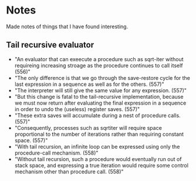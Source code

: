# Notes

Made notes of things that I have found interesting.

## Tail recursive evaluator

* "An evaluator that can exeecute a procedure such as sqrt-iter without requireing increasing stroage as the procedure continues to call itself (556)"
* "The only difference is that we go through the save-restore cycle for the last expression in a sequence as well as for the others. (557)"
* "The interpreter will still give the same value for any expression. (557)"
* "But this change is fatal to the tail-recursive implementation, because we must now return after evaluating the final expression in a sequence in order to undo the (useless) register saves. (557)"
* "These extra saves will accumulate during a nest of procedure calls. (557)"
* "Consequently, processes such as sqrtiter will require space proportional to the number of iterations rather than requiring constant space. (557)"
* "With tail recursion, an infinite loop can be expressed using only the procedure-call mechanism. (558)"
* "Without tail recursion, such a procedure would eventually run out of stack space, and expressing a true iteration would require some control mechanism other than procedure call. (558)"
